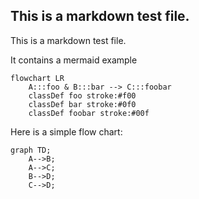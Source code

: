## This is a markdown test file.

This is a markdown test file.

It contains a mermaid example

```mermaid
flowchart LR
    A:::foo & B:::bar --> C:::foobar
    classDef foo stroke:#f00
    classDef bar stroke:#0f0
    classDef foobar stroke:#00f
```

Here is a simple flow chart:

```mermaid
graph TD;
    A-->B;
    A-->C;
    B-->D;
    C-->D;
```

